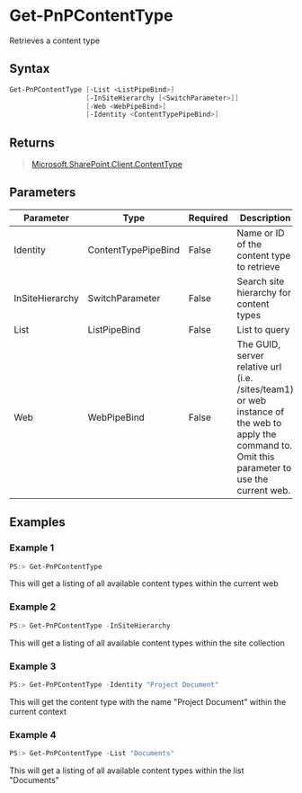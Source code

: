# Get-PnPContentType
Retrieves a content type
## Syntax
```powershell
Get-PnPContentType [-List <ListPipeBind>]
                   [-InSiteHierarchy [<SwitchParameter>]]
                   [-Web <WebPipeBind>]
                   [-Identity <ContentTypePipeBind>]
```


## Returns
>[Microsoft.SharePoint.Client.ContentType](https://msdn.microsoft.com/en-us/library/microsoft.sharepoint.client.contenttype.aspx)

## Parameters
Parameter|Type|Required|Description
---------|----|--------|-----------
|Identity|ContentTypePipeBind|False|Name or ID of the content type to retrieve|
|InSiteHierarchy|SwitchParameter|False|Search site hierarchy for content types|
|List|ListPipeBind|False|List to query|
|Web|WebPipeBind|False|The GUID, server relative url (i.e. /sites/team1) or web instance of the web to apply the command to. Omit this parameter to use the current web.|
## Examples

### Example 1
```powershell
PS:> Get-PnPContentType 
```
This will get a listing of all available content types within the current web

### Example 2
```powershell
PS:> Get-PnPContentType -InSiteHierarchy
```
This will get a listing of all available content types within the site collection

### Example 3
```powershell
PS:> Get-PnPContentType -Identity "Project Document"
```
This will get the content type with the name "Project Document" within the current context

### Example 4
```powershell
PS:> Get-PnPContentType -List "Documents"
```
This will get a listing of all available content types within the list "Documents"
